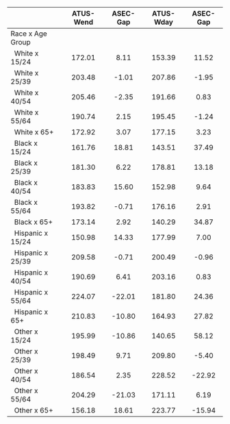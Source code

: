 
|                      |    ATUS-Wend |     ASEC-Gap |    ATUS-Wday |     ASEC-Gap |
| -------------------- | :----------: | :----------: | :----------: | :----------: |
| Race x Age Group     |              |              |              |              |
| &nbsp;&nbsp;White x 15/24 |       172.01 |         8.11 |       153.39 |        11.52 |
| &nbsp;&nbsp;White x 25/39 |       203.48 |        -1.01 |       207.86 |        -1.95 |
| &nbsp;&nbsp;White x 40/54 |       205.46 |        -2.35 |       191.66 |         0.83 |
| &nbsp;&nbsp;White x 55/64 |       190.74 |         2.15 |       195.45 |        -1.24 |
| &nbsp;&nbsp;White x 65+ |       172.92 |         3.07 |       177.15 |         3.23 |
| &nbsp;&nbsp;Black x 15/24 |       161.76 |        18.81 |       143.51 |        37.49 |
| &nbsp;&nbsp;Black x 25/39 |       181.30 |         6.22 |       178.81 |        13.18 |
| &nbsp;&nbsp;Black x 40/54 |       183.83 |        15.60 |       152.98 |         9.64 |
| &nbsp;&nbsp;Black x 55/64 |       193.82 |        -0.71 |       176.16 |         2.91 |
| &nbsp;&nbsp;Black x 65+ |       173.14 |         2.92 |       140.29 |        34.87 |
| &nbsp;&nbsp;Hispanic x 15/24 |       150.98 |        14.33 |       177.99 |         7.00 |
| &nbsp;&nbsp;Hispanic x 25/39 |       209.58 |        -0.71 |       200.49 |        -0.96 |
| &nbsp;&nbsp;Hispanic x 40/54 |       190.69 |         6.41 |       203.16 |         0.83 |
| &nbsp;&nbsp;Hispanic x 55/64 |       224.07 |       -22.01 |       181.80 |        24.36 |
| &nbsp;&nbsp;Hispanic x 65+ |       210.83 |       -10.80 |       164.93 |        27.82 |
| &nbsp;&nbsp;Other x 15/24 |       195.99 |       -10.86 |       140.65 |        58.12 |
| &nbsp;&nbsp;Other x 25/39 |       198.49 |         9.71 |       209.80 |        -5.40 |
| &nbsp;&nbsp;Other x 40/54 |       186.54 |         2.35 |       228.52 |       -22.92 |
| &nbsp;&nbsp;Other x 55/64 |       204.29 |       -21.03 |       171.11 |         6.19 |
| &nbsp;&nbsp;Other x 65+ |       156.18 |        18.61 |       223.77 |       -15.94 |

